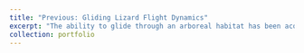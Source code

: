 ```yaml
---
title: "Previous: Gliding Lizard Flight Dynamics"
excerpt: "The ability to glide through an arboreal habitat has been acquired by several mammals, amphibians, snakes, lizards, and even invertebrates. Lizards of the genus Draco possess specialized morphological structures for gliding, including a patagium, throat lappets, and modified hindlimbs. Despite being among the most specialized reptilian gliders, it is currently unknown how Draco is able to maneuver effectively during flight. Here, we present a new computational method for characterizing the role of tail control on Draco glide distance and stability. We first modeled Draco flight dynamics as a function of gravitational, lift, and drag forces. Lift and drag estimates were derived from wind tunnel experiments of 3D printed models based on photos of Draco during gliding. Initial modeling leveraged the known mass and planar surface area of the Draco to estimate lift and drag coefficients. We developed a simplified, 3D simulation for Draco gliding, calculating longitudinal and lateral position and a pitch angle of the lizard with respect to a cartesian coordinate frame. We used PID control to model the lizards' tail adjustment to maintain an angle of attack. Our model suggests an active tail improves both glide distance and stability in Draco. These results provide insight toward the biomechanics of Draco; however, future in vivo studies are needed to provide a complete picture for gliding mechanics of this genus. Our approach enables the replication and modification of existing gliders to better understand their performance and mechanics. This can be applied to extinct species, but also as a way of exploring the biomimetic potential of different morphological features. <br/><img src='/images/draco_dynamics.png'>"
collection: portfolio
---
```

